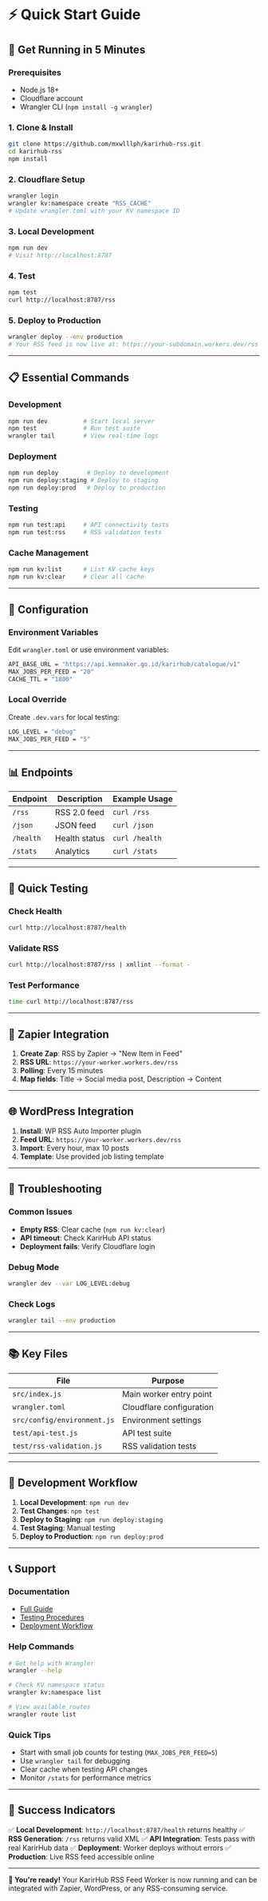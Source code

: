 # ⚡ Quick Start Guide

## 🚀 Get Running in 5 Minutes

### Prerequisites
- Node.js 18+
- Cloudflare account
- Wrangler CLI (`npm install -g wrangler`)

### 1. Clone & Install
```bash
git clone https://github.com/mxwlllph/karirhub-rss.git
cd karirhub-rss
npm install
```

### 2. Cloudflare Setup
```bash
wrangler login
wrangler kv:namespace create "RSS_CACHE"
# Update wrangler.toml with your KV namespace ID
```

### 3. Local Development
```bash
npm run dev
# Visit http://localhost:8787
```

### 4. Test
```bash
npm test
curl http://localhost:8787/rss
```

### 5. Deploy to Production
```bash
wrangler deploy --env production
# Your RSS feed is now live at: https://your-subdomain.workers.dev/rss
```

---

## 📋 Essential Commands

### Development
```bash
npm run dev          # Start local server
npm test             # Run test suite
wrangler tail        # View real-time logs
```

### Deployment
```bash
npm run deploy        # Deploy to development
npm run deploy:staging # Deploy to staging
npm run deploy:prod   # Deploy to production
```

### Testing
```bash
npm run test:api     # API connectivity tests
npm run test:rss     # RSS validation tests
```

### Cache Management
```bash
npm run kv:list      # List KV cache keys
npm run kv:clear     # Clear all cache
```

---

## 🔧 Configuration

### Environment Variables
Edit `wrangler.toml` or use environment variables:
```bash
API_BASE_URL = "https://api.kemnaker.go.id/karirhub/catalogue/v1"
MAX_JOBS_PER_FEED = "20"
CACHE_TTL = "1800"
```

### Local Override
Create `.dev.vars` for local testing:
```bash
LOG_LEVEL = "debug"
MAX_JOBS_PER_FEED = "5"
```

---

## 📊 Endpoints

| Endpoint | Description | Example Usage |
|----------|-------------|---------------|
| `/rss` | RSS 2.0 feed | `curl /rss` |
| `/json` | JSON feed | `curl /json` |
| `/health` | Health status | `curl /health` |
| `/stats` | Analytics | `curl /stats` |

---

## 🧪 Quick Testing

### Check Health
```bash
curl http://localhost:8787/health
```

### Validate RSS
```bash
curl http://localhost:8787/rss | xmllint --format -
```

### Test Performance
```bash
time curl http://localhost:8787/rss
```

---

## 📱 Zapier Integration

1. **Create Zap**: RSS by Zapier → "New Item in Feed"
2. **RSS URL**: `https://your-worker.workers.dev/rss`
3. **Polling**: Every 15 minutes
4. **Map fields**: Title → Social media post, Description → Content

---

## 🌐 WordPress Integration

1. **Install**: WP RSS Auto Importer plugin
2. **Feed URL**: `https://your-worker.workers.dev/rss`
3. **Import**: Every hour, max 10 posts
4. **Template**: Use provided job listing template

---

## 🚨 Troubleshooting

### Common Issues
- **Empty RSS**: Clear cache (`npm run kv:clear`)
- **API timeout**: Check KarirHub API status
- **Deployment fails**: Verify Cloudflare login

### Debug Mode
```bash
wrangler dev --var LOG_LEVEL:debug
```

### Check Logs
```bash
wrangler tail --env production
```

---

## 📚 Key Files

| File | Purpose |
|------|---------|
| `src/index.js` | Main worker entry point |
| `wrangler.toml` | Cloudflare configuration |
| `src/config/environment.js` | Environment settings |
| `test/api-test.js` | API test suite |
| `test/rss-validation.js` | RSS validation tests |

---

## 🔄 Development Workflow

1. **Local Development**: `npm run dev`
2. **Test Changes**: `npm test`
3. **Deploy to Staging**: `npm run deploy:staging`
4. **Test Staging**: Manual testing
5. **Deploy to Production**: `npm run deploy:prod`

---

## 📞 Support

### Documentation
- [Full Guide](./LOCAL_DEVELOPMENT.md)
- [Testing Procedures](./dev-doc/testing/TESTING_GUIDE.md)
- [Deployment Workflow](./dev-doc/deployment/DEPLOYMENT_WORKFLOW.md)

### Help Commands
```bash
# Get help with Wrangler
wrangler --help

# Check KV namespace status
wrangler kv:namespace list

# View available routes
wrangler route list
```

### Quick Tips
- Start with small job counts for testing (`MAX_JOBS_PER_FEED=5`)
- Use `wrangler tail` for debugging
- Clear cache when testing API changes
- Monitor `/stats` for performance metrics

---

## 🎯 Success Indicators

✅ **Local Development**: `http://localhost:8787/health` returns healthy
✅ **RSS Generation**: `/rss` returns valid XML
✅ **API Integration**: Tests pass with real KarirHub data
✅ **Deployment**: Worker deploys without errors
✅ **Production**: Live RSS feed accessible online

---

**🎉 You're ready!** Your KarirHub RSS Feed Worker is now running and can be integrated with Zapier, WordPress, or any RSS-consuming service.